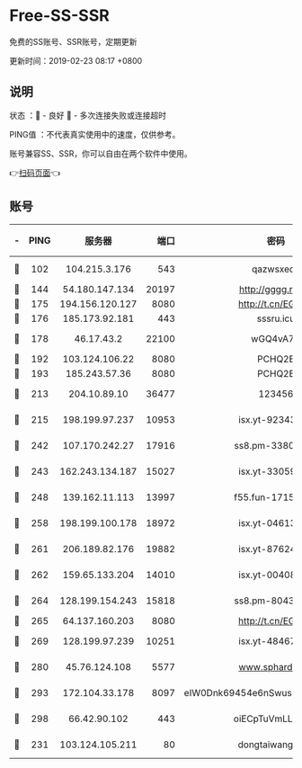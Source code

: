 # Free-SS-SSR

免费的SS账号、SSR账号，定期更新

更新时间：2019-02-23 08:17 +0800

## 说明

状态     ：🙂 - 良好 🙁 - 多次连接失败或连接超时

PING值   ：不代表真实使用中的速度，仅供参考。

账号兼容SS、SSR，你可以自由在两个软件中使用。

👉[扫码页面](https://liesauer.github.io/free-ss-ssr.github.io/)👈

## 账号

|-|PING|服务器|端口|密码|加密方式|区域|
|:----:|:----:|:-----:|-----:|:----:|:----:|:----:|
|🙂|102|104.215.3.176|543|qazwsxedc|aes-256-gcm|JP|
|🙂|144|54.180.147.134|20197|http://gggg.rocks|chacha20|KR|
|🙂|175|194.156.120.127|8080|http://t.cn/EGJIyrl|rc4-md5|RU|
|🙂|176|185.173.92.181|443|sssru.icu|rc4-md5|RU|
|🙂|178|46.17.43.2|22100|wGQ4vA7D|aes-256-gcm|RU|
|🙂|192|103.124.106.22|8080|PCHQ2E|rc4-md5|US|
|🙂|193|185.243.57.36|8080|PCHQ2E|rc4-md5|US|
|🙂|213|204.10.89.10|36477|123456|aes-256-cfb|US|
|🙂|215|198.199.97.237|10953|isx.yt-92343390|aes-256-cfb|US|
|🙂|242|107.170.242.27|17916|ss8.pm-33807942|aes-256-cfb|US|
|🙂|243|162.243.134.187|15027|isx.yt-33059042|aes-256-cfb|US|
|🙂|248|139.162.11.113|13997|f55.fun-17151617|aes-256-cfb|SG|
|🙂|258|198.199.100.178|18972|isx.yt-04613633|aes-256-cfb|US|
|🙂|261|206.189.82.176|19882|isx.yt-87624170|aes-256-cfb|SG|
|🙂|262|159.65.133.204|14010|isx.yt-00408071|aes-256-cfb|SG|
|🙂|264|128.199.154.243|15818|ss8.pm-80438797|aes-256-cfb|SG|
|🙂|265|64.137.160.203|8080|http://t.cn/EGJIyrl|rc4-md5|CA|
|🙂|269|128.199.97.239|10251|isx.yt-48467952|aes-256-cfb|SG|
|🙂|280|45.76.124.108|5577|www.sphard.com|aes-256-cfb|AU|
|🙂|293|172.104.33.178|8097|eIW0Dnk69454e6nSwuspv9DmS201tQ0D|aes-256-cfb|SG|
|🙂|298|66.42.90.102|443|oiECpTuVmLLxk4Ts|aes-256-cfb|US|
|🙂|231|103.124.105.211|80|dongtaiwang.com|aes-256-cfb|US|
